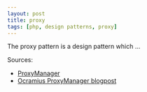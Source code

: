 ```yaml
---
layout: post
title: proxy 
tags: [php, design patterns, proxy]
---
```


The proxy pattern is a design pattern which ...


Sources:  
- [ProxyManager][1]  
- [Ocramius ProxyManager blogpost][3]

[1]: https://ocramius.github.io/ProxyManager/
[2]: https://twitter.com/ocramius
[3]: http://ocramius.github.io/blog/zf2-and-symfony-service-proxies-with-doctrine-proxies/

